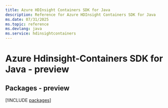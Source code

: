 ```yaml
---
title: Azure HDInsight Containers SDK for Java
description: Reference for Azure HDInsight Containers SDK for Java
ms.date: 07/31/2025
ms.topic: reference
ms.devlang: java
ms.service: hdinsightcontainers
---
```

# Azure Hdinsight-Containers SDK for Java - preview
## Packages - preview
[!INCLUDE [packages](hdinsight-containers-index.md)]